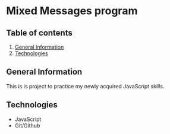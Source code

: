 # Mixed Messages program

## Table of contents
1. [General Information](#genral-information)
2. [Technologies](#technologies)

## General Information
This is is project to practice my newly acquired JavaScript skills.

## Technologies
* JavaScript
* Git/Github